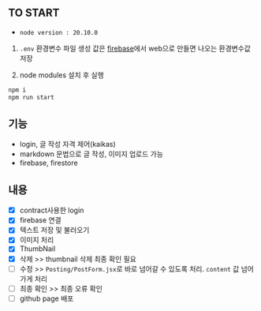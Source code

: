 ## TO START
* `node version : 20.10.0`
1. `.env` 환경변수 파일 생성
값은 [firebase]('https://firebase.google.com/?hl=ko')에서 web으로 만들면 나오는 환경변수값 저장

2. node modules 설치 후 실행
```bash
npm i
npm run start
```

## 기능
- login, 글 작성 자격 제어(kaikas)
- markdown 문법으로 글 작성, 이미지 업로드 가능
- firebase, firestore


## 내용
- [x] contract사용한 login
- [x] firebase 연결
- [x] 텍스트 저장 및 불러오기
- [x] 이미지 처리
- [x] ThumbNail
- [x] 삭제 >> thumbnail 삭제 최종 확인 필요
- [ ] 수정 >> `Posting/PostForm.jsx`로 바로 넘어갈 수 있도록 처리. `content` 값 넘어가게 처리
- [ ] 최종 확인 >> 최종 오류 확인
- [ ] github page 배포